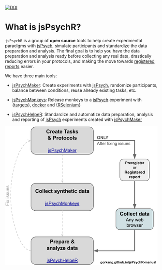 [![DOI](https://zenodo.org/badge/413765764.svg)](https://zenodo.org/badge/latestdoi/413765764)

# What is jsPsychR?

`jsPsychR` is a group of **open source** tools to help create experimental paradigms with [jsPsych](https://www.jspsych.org/), simulate participants and standardize the data preparation and analysis. The final goal is to help you have the data preparation and analysis ready before collecting any real data, drastically reducing errors in your protocols, and making the move towards [registered reports](https://www.cos.io/initiatives/registered-reports) easier. 

We have three main tools:

-   [jsPsychMaker](#jsPsychMaker): Create experiments with [jsPsych](https://www.jspsych.org/), randomize participants, balance between conditions, reuse already existing tasks, etc.  

-   [jsPsychMonkeys](#jsPsychMonkeys): Release monkeys to a [jsPsych](https://www.jspsych.org/) experiment with  {[targets](https://books.ropensci.org/targets/)}, [docker](https://www.docker.com/) and {[RSelenium](https://docs.ropensci.org/RSelenium/)}  

-   [jsPsychHelpeR](#jsPsychHelpeR): Standardize and automatize data preparation, analysis and reporting of [jsPsych](https://www.jspsych.org/) experiments created with [jsPsychMaker](#jsPsychMaker)

![](img/jsPsych-trinity.png)
